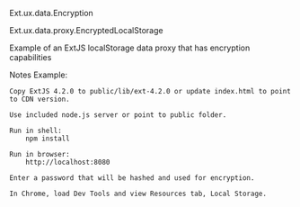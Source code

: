 Ext.ux.data.Encryption

Ext.ux.data.proxy.EncryptedLocalStorage

Example of an ExtJS localStorage data proxy that has encryption capabilities

Notes Example:

    Copy ExtJS 4.2.0 to public/lib/ext-4.2.0 or update index.html to point to CDN version.

    Use included node.js server or point to public folder.

    Run in shell:
        npm install

    Run in browser:
        http://localhost:8080

    Enter a password that will be hashed and used for encryption.

    In Chrome, load Dev Tools and view Resources tab, Local Storage.
